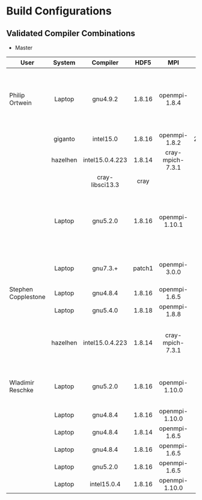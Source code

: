 # Build Configurations

## Validated Compiler Combinations

*  Master

| User                | System        | Compiler          | HDF5  | MPI             | CMake  | Makefile | Notes                                             |
| ------------------- |:-------------:| :----------------:|:-----:|:---------------:|:------:|:-------: |:-------------------------------------------------:|
| Philip Ortwein      | Laptop        | gnu4.9.2          |1.8.16 |openmpi-1.8.4    |3.4.3   |          | gnu-sanitizer not working with DSMC, memory leak. |
|                     | giganto       | intel15.0         |1.8.16 |openmpi-1.8.2    |2.8.12.2|          | no autolist                                       |
|                     | hazelhen      | intel15.0.4.223   |1.8.14 |cray-mpich-7.3.1 |3.4.2   |          | manual tecio                                      |
|                     |               | cray-libsci13.3   |cray   |                 |        |          |                                                   |
|                     | Laptop        | gnu5.2.0          |1.8.16 |openmpi-1.10.1   |3.4.3   |          | gnu-sanitizer not working with DSMC, memory leak. |
|                     | Laptop        | gnu7.3.+          |patch1 |openmpi-3.0.0    |3.10.+  |          | Requires HDF_ROOT instead of HDF5_DIR |
| Stephen Copplestone | Laptop        | gnu4.8.4          |1.8.16 |openmpi-1.6.5    | 3.2.2  |          |                                                   |
|                     | Laptop        | gnu5.4.0          |1.8.18 |openmpi-1.8.8    | 3.5.1  |          |                                                   |
|                     | hazelhen      | intel15.0.4.223   |1.8.14 |cray-mpich-7.3.1 | 3.4.2  |          | set tecio path by hand (copy from old Boltzplatz) |
| Wladimir Reschke    | Laptop        | gnu5.2.0          |1.8.16 |openmpi-1.10.0   | 3.4.3  |          | linking only works with gnu5.2.0    --> solved    |
|                     | Laptop        | gnu4.8.4          |1.8.16 |openmpi-1.10.0   | 3.4.3  |          |                                                   |
|                     | Laptop        | gnu4.8.4          |1.8.14 |openmpi-1.6.5    | 3.4.3  |          |                                                   |
|                     | Laptop        | gnu4.8.4          |1.8.16 |openmpi-1.6.5    | 3.4.3  |          |                                                   |
|                     | Laptop        | gnu5.2.0          |1.8.16 |openmpi-1.6.5    | 3.4.3  |          |                                                   |
|                     | Laptop        | intel15.0.4       |1.8.16 |openmpi-1.10.0   | 3.4.3  |          |                                                   |